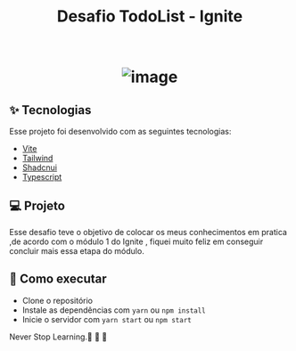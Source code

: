 
<h1 align="center" >
  Desafio TodoList - Ignite
</h1>



<br>

<h1 align="center" >

  
![image](https://github.com/RafaelFigueiredo2203/desafio1-TodoList/assets/60237326/a14f3db4-d5de-46b6-bbcd-e1d17429f5ab)

  </h1>


## ✨ Tecnologias

Esse projeto foi desenvolvido com as seguintes tecnologias:

- [Vite](https://vitejs.dev/)
- [Tailwind](https://tailwindcss.com/)
- [Shadcnui](https://ui.shadcn.com/)
- [Typescript](https://www.typescriptlang.org/)



## 💻 Projeto

Esse desafio teve o objetivo de colocar os meus conhecimentos em pratica ,de acordo com o módulo 1 do Ignite , fiquei muito feliz em conseguir concluir mais essa etapa do módulo.

## 🚀 Como executar

- Clone o repositório
- Instale as dependências com `yarn` ou `npm install`
- Inicie o servidor com `yarn start` ou `npm start`


Never Stop Learning.🚀 🚀 🚀 


